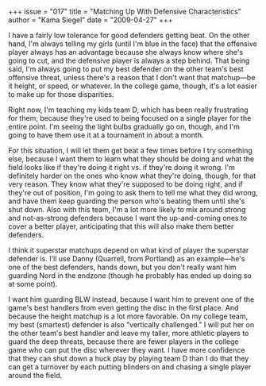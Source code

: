 +++
issue = "017"
title = "Matching Up With Defensive Characteristics"
author = "Kama Siegel"
date = "2009-04-27"
+++

I have a fairly low tolerance for good defenders getting beat. On the other
hand, I'm always telling my girls (until I'm blue in the face) that the
offensive player always has an advantage because she always know where she's
going to cut, and the defensive player is always a step behind. That being
said, I'm always going to put my best defender on the other team's best
offensive threat, unless there's a reason that I don't want that matchup—be it
height, or speed, or whatever. In the college game, though, it's a lot easier
to make up for those disparities.  
  
Right now, I'm teaching my kids team D, which has been really frustrating for
them, because they're used to being focused on a single player for the entire
point. I'm seeing the light bulbs gradually go on, though, and I'm going to
have them use it at a tournament in about a month.  
  
For this situation, I will let them get beat a few times before I try
something else, because I want them to learn what they should be doing and
what the field looks like if they're doing it right vs. if they're doing it
wrong. I'm definitely harder on the ones who know what they're doing, though,
for that very reason. They know what they're supposed to be doing right, and
if they're out of position, I'm going to ask them to tell me what they did
wrong, and have them keep guarding the person who's beating them until she's
shut down. Also with this team, I'm a lot more likely to mix around strong and
not-as-strong defenders because I want the up-and-coming ones to cover a
better player, anticipating that this will also make them better defenders.  
  
I think it superstar matchups depend on what kind of player the superstar
defender is. I'll use Danny (Quarrell, from Portland) as an example—he's one
of the best defenders, hands down, but you don't really want him guarding Nord
in the endzone (though he probably has ended up doing so at some point).  
  
I want him guarding BLW instead, because I want him to prevent one of the
game's best handlers from even getting the disc in the first place. And
because the height matchup is a lot more favorable. On my college team, my
best (smartest) defender is also "vertically challenged." I will put her on
the other team's best handler and leave my taller, more athletic players to
guard the deep threats, because there are fewer players in the college game
who can put the disc wherever they want. I have more confidence that they can
shut down a huck play by playing team D than I do that they can get a turnover
by each putting blinders on and chasing a single player around the field.
